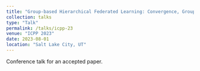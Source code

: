 ```yaml
---
title: "Group-based Hierarchical Federated Learning: Convergence, Group Formation, and Sampling"
collection: talks
type: "Talk"
permalink: /talks/icpp-23
venue: "ICPP 2023"
date: 2023-08-01
location: "Salt Lake City, UT"
---
```


Conference talk for an accepted paper.
